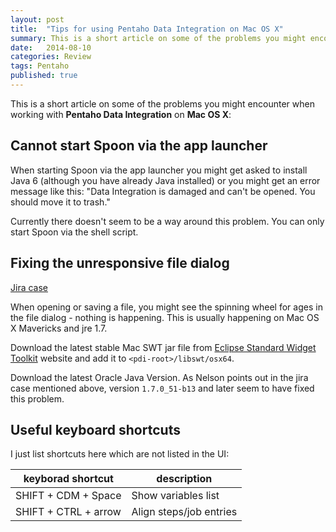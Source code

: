 ```yaml
---
layout: post
title:  "Tips for using Pentaho Data Integration on Mac OS X"
summary: This is a short article on some of the problems you might encounter when working with Pentaho Data Integration on Mac OS X
date:   2014-08-10
categories: Review
tags: Pentaho
published: true
---
```


This is a short article on some of the problems you might encounter when working with **Pentaho Data Integration** on **Mac OS X**:

## Cannot start Spoon via the app launcher

When starting Spoon via the app launcher you might get asked to install Java 6 (although you have already Java installed) or you might get an error message like this: "Data Integration is damaged and can't be opened. You should move it to trash."

Currently there doesn't seem to be a way around this problem. You can only start Spoon via the shell script.

## Fixing the unresponsive file dialog

[Jira case](http://jira.pentaho.com/browse/PDI-12824)

When opening or saving a file, you might see the spinning wheel for ages in the file dialog - nothing is happening. This is usually happening on Mac OS X Mavericks and jre 1.7.

Download the latest stable Mac SWT jar file from [Eclipse Standard Widget Toolkit](http://www.eclipse.org/swt/) website and add it to `<pdi-root>/libswt/osx64`.

Download the latest Oracle Java Version. As Nelson points out in the jira case mentioned above, version `1.7.0_51-b13` and later seem to have fixed this problem.

## Useful keyboard shortcuts

I just list shortcuts here which are not listed in the UI:

keyborad shortcut | description
------------------|------------
SHIFT + CDM + Space | Show variables list
SHIFT + CTRL + arrow | Align steps/job entries